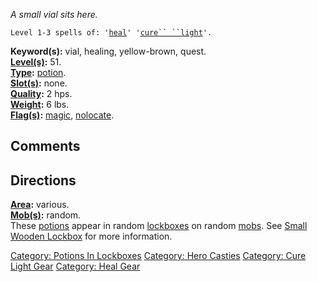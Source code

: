 *A small vial sits here.*

`Level 1-3 spells of: '`[`heal`](Heal_(spell).md "wikilink")`' '`[`cure`` ``light`](Cure_Light.md "wikilink")`'.`

**Keyword(s):** vial, healing, yellow-brown, quest.  
**[Level(s)](Object_Level.md "wikilink"):** 51.  
**[Type](:Category:_Object_Types.md "wikilink"):**
[potion](:Category:_Potions.md "wikilink").  
**[Slot(s)](Object_Slots.md "wikilink"):** none.  
**[Quality](Object_Quality.md "wikilink"):** 2 hps.  
**[Weight](Object_Weight.md "wikilink"):** 6 lbs.  
**[Flag(s)](:Category:_Object_Flags.md "wikilink"):**
[magic](Magic_Flag.md "wikilink"),
[nolocate](NoLocate_Flag.md "wikilink").  

## Comments

## Directions

**[Area](:Category:_Areas.md "wikilink"):** various.  
**[Mob(s)](:Category:_Mobs.md "wikilink"):** random.  
These [potions](:Category:_Potions.md "wikilink") appear in random
[lockboxes](Small_Wooden_Lockbox.md "wikilink") on random
[mobs](:Category:_Mobs.md "wikilink"). See [Small Wooden
Lockbox](Small_Wooden_Lockbox.md "wikilink") for more information.

[Category: Potions In
Lockboxes](Category:_Potions_In_Lockboxes "wikilink") [Category: Hero
Casties](Category:_Hero_Casties "wikilink") [Category: Cure Light
Gear](Category:_Cure_Light_Gear "wikilink") [Category: Heal
Gear](Category:_Heal_Gear "wikilink")
